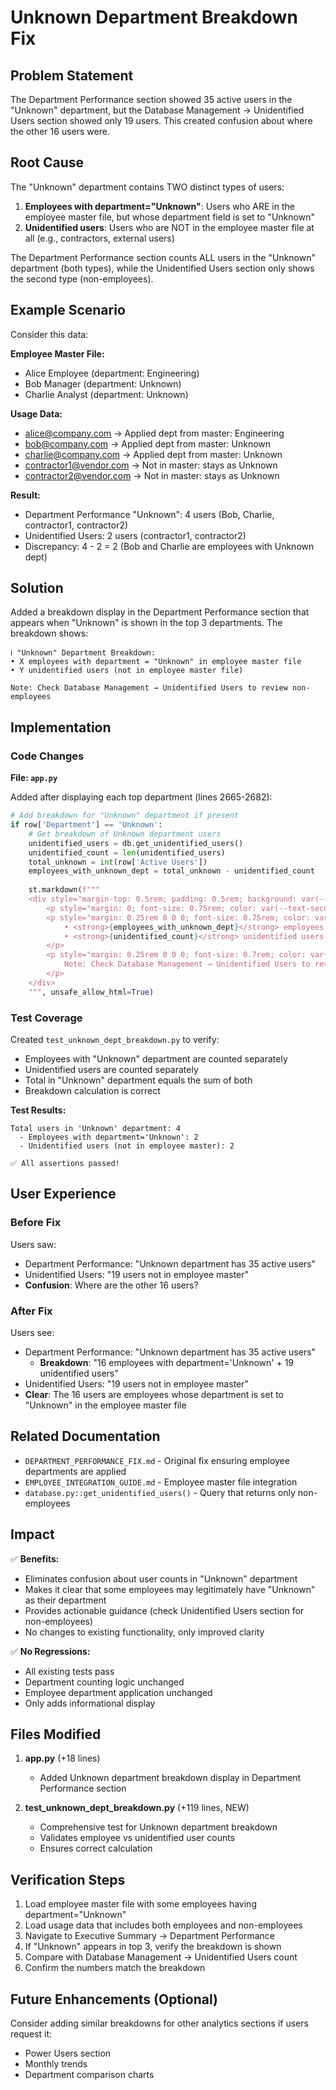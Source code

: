 # Unknown Department Breakdown Fix

## Problem Statement

The Department Performance section showed 35 active users in the "Unknown" department, but the Database Management → Unidentified Users section showed only 19 users. This created confusion about where the other 16 users were.

## Root Cause

The "Unknown" department contains TWO distinct types of users:

1. **Employees with department="Unknown"**: Users who ARE in the employee master file, but whose department field is set to "Unknown"
2. **Unidentified users**: Users who are NOT in the employee master file at all (e.g., contractors, external users)

The Department Performance section counts ALL users in the "Unknown" department (both types), while the Unidentified Users section only shows the second type (non-employees).

## Example Scenario

Consider this data:

**Employee Master File:**
- Alice Employee (department: Engineering)
- Bob Manager (department: Unknown)
- Charlie Analyst (department: Unknown)

**Usage Data:**
- alice@company.com → Applied dept from master: Engineering
- bob@company.com → Applied dept from master: Unknown
- charlie@company.com → Applied dept from master: Unknown
- contractor1@vendor.com → Not in master: stays as Unknown
- contractor2@vendor.com → Not in master: stays as Unknown

**Result:**
- Department Performance "Unknown": 4 users (Bob, Charlie, contractor1, contractor2)
- Unidentified Users: 2 users (contractor1, contractor2)
- Discrepancy: 4 - 2 = 2 (Bob and Charlie are employees with Unknown dept)

## Solution

Added a breakdown display in the Department Performance section that appears when "Unknown" is shown in the top 3 departments. The breakdown shows:

```
ℹ️ "Unknown" Department Breakdown:
• X employees with department = "Unknown" in employee master file
• Y unidentified users (not in employee master file)

Note: Check Database Management → Unidentified Users to review non-employees
```

## Implementation

### Code Changes

**File: `app.py`**

Added after displaying each top department (lines 2665-2682):

```python
# Add breakdown for "Unknown" department if present
if row['Department'] == 'Unknown':
    # Get breakdown of Unknown department users
    unidentified_users = db.get_unidentified_users()
    unidentified_count = len(unidentified_users)
    total_unknown = int(row['Active Users'])
    employees_with_unknown_dept = total_unknown - unidentified_count
    
    st.markdown(f"""
    <div style="margin-top: 0.5rem; padding: 0.5rem; background: var(--background-secondary); border-radius: 0.5rem; border-left: 3px solid #f59e0b;">
        <p style="margin: 0; font-size: 0.75rem; color: var(--text-secondary); font-weight: 600;">ℹ️ "Unknown" Department Breakdown:</p>
        <p style="margin: 0.25rem 0 0 0; font-size: 0.75rem; color: var(--text-tertiary);">
            • <strong>{employees_with_unknown_dept}</strong> employees with department = "Unknown" in employee master file<br>
            • <strong>{unidentified_count}</strong> unidentified users (not in employee master file)
        </p>
        <p style="margin: 0.25rem 0 0 0; font-size: 0.7rem; color: var(--text-tertiary); font-style: italic;">
            Note: Check Database Management → Unidentified Users to review non-employees
        </p>
    </div>
    """, unsafe_allow_html=True)
```

### Test Coverage

Created `test_unknown_dept_breakdown.py` to verify:
- Employees with "Unknown" department are counted separately
- Unidentified users are counted separately
- Total in "Unknown" department equals the sum of both
- Breakdown calculation is correct

**Test Results:**
```
Total users in 'Unknown' department: 4
  - Employees with department='Unknown': 2
  - Unidentified users (not in employee master): 2

✅ All assertions passed!
```

## User Experience

### Before Fix
Users saw:
- Department Performance: "Unknown department has 35 active users"
- Unidentified Users: "19 users not in employee master"
- **Confusion**: Where are the other 16 users?

### After Fix
Users see:
- Department Performance: "Unknown department has 35 active users"
  - **Breakdown**: "16 employees with department='Unknown' + 19 unidentified users"
- Unidentified Users: "19 users not in employee master"
- **Clear**: The 16 users are employees whose department is set to "Unknown" in the employee master file

## Related Documentation

- `DEPARTMENT_PERFORMANCE_FIX.md` - Original fix ensuring employee departments are applied
- `EMPLOYEE_INTEGRATION_GUIDE.md` - Employee master file integration
- `database.py::get_unidentified_users()` - Query that returns only non-employees

## Impact

✅ **Benefits:**
- Eliminates confusion about user counts in "Unknown" department
- Makes it clear that some employees may legitimately have "Unknown" as their department
- Provides actionable guidance (check Unidentified Users section for non-employees)
- No changes to existing functionality, only improved clarity

✅ **No Regressions:**
- All existing tests pass
- Department counting logic unchanged
- Employee department application unchanged
- Only adds informational display

## Files Modified

1. **app.py** (+18 lines)
   - Added Unknown department breakdown display in Department Performance section

2. **test_unknown_dept_breakdown.py** (+119 lines, NEW)
   - Comprehensive test for Unknown department breakdown
   - Validates employee vs unidentified user counts
   - Ensures correct calculation

## Verification Steps

1. Load employee master file with some employees having department="Unknown"
2. Load usage data that includes both employees and non-employees
3. Navigate to Executive Summary → Department Performance
4. If "Unknown" appears in top 3, verify the breakdown is shown
5. Compare with Database Management → Unidentified Users count
6. Confirm the numbers match the breakdown

## Future Enhancements (Optional)

Consider adding similar breakdowns for other analytics sections if users request it:
- Power Users section
- Monthly trends
- Department comparison charts
